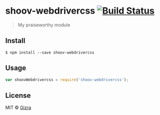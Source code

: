 # shoov-webdrivercss [![Build Status](https://travis-ci.org/shoov/shoov-webdrivercss.svg?branch=master)](https://travis-ci.org/shoov/shoov-webdrivercss)

> My praiseworthy module


## Install

```
$ npm install --save shoov-webdrivercss
```


## Usage

```js
var shoovWebdrivercss = require('shoov-webdrivercss');
```

## License

MIT © [Gizra](http://gizra.com)
